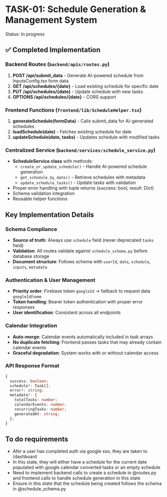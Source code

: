 # TASK-01: Schedule Generation & Management System
Status: In progress

## ✅ Completed Implementation

### Backend Routes (`backend/apis/routes.py`)
1. **POST /api/submit_data** - Generate AI-powered schedule from InputsConfig.tsx form data
2. **GET /api/schedules/{date}** - Load existing schedule for specific date
3. **PUT /api/schedules/{date}** - Update schedule with new tasks
4. **OPTIONS /api/schedules/{date}** - CORS support

### Frontend Functions (`frontend/lib/ScheduleHelper.tsx`)
1. **generateSchedule(formData)** - Calls submit_data for AI-generated schedules
2. **loadSchedule(date)** - Fetches existing schedule for date
3. **updateSchedule(date, tasks)** - Updates schedule with modified tasks

### Centralized Service (`backend/services/schedule_service.py`)
- **ScheduleService class** with methods:
  - `create_or_update_schedule()` - Handle AI-powered schedule generation
  - `get_schedule_by_date()` - Retrieve schedules with metadata
  - `update_schedule_tasks()` - Update tasks with validation
- Proper error handling with tuple returns (success: bool, result: Dict)
- Schema validation integration
- Reusable helper functions

## Key Implementation Details

### Schema Compliance
- **Source of truth**: Always use `schedule` field (never deprecated `tasks` field)
- **Validation**: All routes validate against `schedule_schema.py` before database storage
- **Document structure**: Follows schema with `userId`, `date`, `schedule`, `inputs`, `metadata`

### Authentication & User Management
- **Priority order**: Firebase token `googleId` → fallback to request data `googleId`/`name`  
- **Token handling**: Bearer token authentication with proper error responses
- **User identification**: Consistent across all endpoints

### Calendar Integration
- **Auto-merge**: Calendar events automatically included in task arrays
- **No duplicate fetching**: Frontend passes tasks that may already contain calendar events
- **Graceful degradation**: System works with or without calendar access

### API Response Format
```typescript
{
  success: boolean;
  schedule?: Task[];
  error?: string;
  metadata?: {
    totalTasks: number;
    calendarEvents: number; 
    recurringTasks: number;
    generatedAt: string;
  };
}
```

## To do requirements
- Afer a user has completed auth via google sso, they are taken to /dashboard
- In this state, they will either have a schedule for the current date populated with google calendar converted tasks or an empty schedule
- Need to implement backend calls to create a schedule in @routes.py and frontend calls to handle schedule generation in this state
- Ensure in this state that the schedule being created follows the schema in @schedule_schema.py

